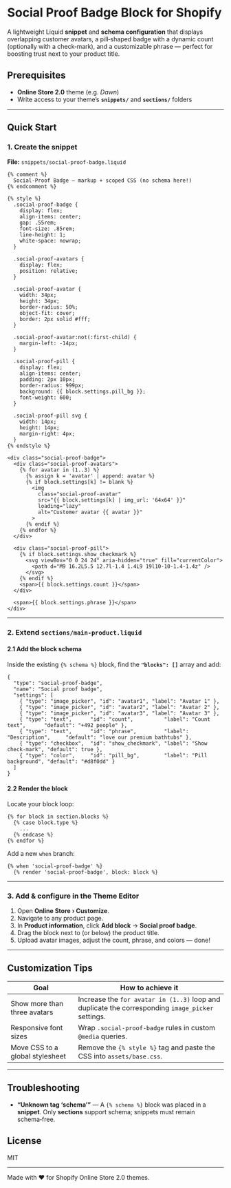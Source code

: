 # Social Proof Badge Block for Shopify

A lightweight Liquid **snippet** and **schema configuration** that displays overlapping customer avatars, a pill‑shaped badge with a dynamic count (optionally with a check‑mark), and a customizable phrase — perfect for boosting trust next to your product title.

## Prerequisites

* **Online Store 2.0** theme (e.g. *Dawn*)
* Write access to your theme’s **`snippets/`** and **`sections/`** folders

---

## Quick Start

### 1. Create the snippet

**File:** `snippets/social-proof-badge.liquid`

```liquid
{% comment %}
  Social‑Proof Badge – markup + scoped CSS (no schema here!)
{% endcomment %}

{% style %}
  .social-proof-badge {
    display: flex;
    align-items: center;
    gap: .55rem;
    font-size: .85rem;
    line-height: 1;
    white-space: nowrap;
  }

  .social-proof-avatars {
    display: flex;
    position: relative;
  }

  .social-proof-avatar {
    width: 34px;
    height: 34px;
    border-radius: 50%;
    object-fit: cover;
    border: 2px solid #fff;
  }

  .social-proof-avatar:not(:first-child) {
    margin-left: -14px;
  }

  .social-proof-pill {
    display: flex;
    align-items: center;
    padding: 2px 10px;
    border-radius: 999px;
    background: {{ block.settings.pill_bg }};
    font-weight: 600;
  }

  .social-proof-pill svg {
    width: 14px;
    height: 14px;
    margin-right: 4px;
  }
{% endstyle %}

<div class="social-proof-badge">
  <div class="social-proof-avatars">
    {% for avatar in (1..3) %}
      {% assign k = 'avatar' | append: avatar %}
      {% if block.settings[k] != blank %}
        <img
          class="social-proof-avatar"
          src="{{ block.settings[k] | img_url: '64x64' }}"
          loading="lazy"
          alt="Customer avatar {{ avatar }}"
        >
      {% endif %}
    {% endfor %}
  </div>

  <div class="social-proof-pill">
    {% if block.settings.show_checkmark %}
      <svg viewBox="0 0 24 24" aria-hidden="true" fill="currentColor">
        <path d="M9 16.2L5.5 12.7l-1.4 1.4L9 19l10-10-1.4-1.4z" />
      </svg>
    {% endif %}
    <span>{{ block.settings.count }}</span>
  </div>

  <span>{{ block.settings.phrase }}</span>
</div>
```

---

### 2. Extend `sections/main-product.liquid`

#### 2.1 Add the block schema

Inside the existing `{% schema %}` block, find the **`"blocks": []`** array and add:

```jsonc
{
  "type": "social-proof-badge",
  "name": "Social proof badge",
  "settings": [
    { "type": "image_picker", "id": "avatar1", "label": "Avatar 1" },
    { "type": "image_picker", "id": "avatar2", "label": "Avatar 2" },
    { "type": "image_picker", "id": "avatar3", "label": "Avatar 3" },
    { "type": "text",      "id": "count",          "label": "Count text",      "default": "+492 people" },
    { "type": "text",      "id": "phrase",         "label": "Description",     "default": "love our premium bathtubs" },
    { "type": "checkbox",  "id": "show_checkmark", "label": "Show check‑mark", "default": true },
    { "type": "color",     "id": "pill_bg",        "label": "Pill background", "default": "#d8f0dd" }
  ]
}
```

#### 2.2 Render the block

Locate your block loop:

```liquid
{% for block in section.blocks %}
  {% case block.type %}
    ...
  {% endcase %}
{% endfor %}
```

Add a new `when` branch:

```liquid
{% when 'social-proof-badge' %}
  {% render 'social-proof-badge', block: block %}
```

---

### 3. Add & configure in the Theme Editor

1. Open **Online Store › Customize**.
2. Navigate to any product page.
3. In **Product information**, click **Add block** → **Social proof badge**.
4. Drag the block next to (or below) the product title.
5. Upload avatar images, adjust the count, phrase, and colors — done!

---

## Customization Tips

| Goal | How to achieve it |
| ---- | ---------------- |
| Show more than three avatars | Increase the `for avatar in (1..3)` loop and duplicate the corresponding `image_picker` settings. |
| Responsive font sizes | Wrap `.social-proof-badge` rules in custom `@media` queries. |
| Move CSS to a global stylesheet | Remove the `{% style %}` tag and paste the CSS into `assets/base.css`. |

---

## Troubleshooting

* **“Unknown tag ‘schema’”** — A `{% schema %}` block was placed in a **snippet**. Only **sections** support schema; snippets must remain schema‑free.

## License

MIT

---

Made with ❤️ for Shopify Online Store 2.0 themes.
